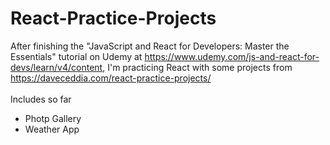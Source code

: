 # React-Practice-Projects
 After finishing the "JavaScript and React for Developers: Master the Essentials" tutorial on Udemy at https://www.udemy.com/js-and-react-for-devs/learn/v4/content, I'm practicing React with some projects from https://daveceddia.com/react-practice-projects/ <br> <br>
Includes so far 
 - Photp Gallery
 - Weather App
